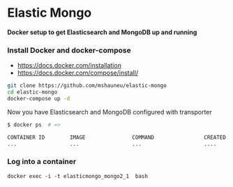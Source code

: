 # Elastic Mongo
**Docker setup to get Elasticsearch and MongoDB up and running**

### Install Docker and docker-compose
* https://docs.docker.com/installation
* https://docs.docker.com/compose/install/

```bash
git clone https://github.com/mshauneu/elastic-mongo
cd elastic-mongo
docker-compose up -d  
```

Now you have Elasticsearch and MongoDB configured with transporter

```bash
$ docker ps  # =>

CONTAINER ID        IMAGE               COMMAND                CREATED             STATUS                  PORTS                                                NAMES
...                 ...                 ...                    ....                ...                     ...
```

### Log into a container
```
docker exec -i -t elasticmongo_mongo2_1  bash
```
  

